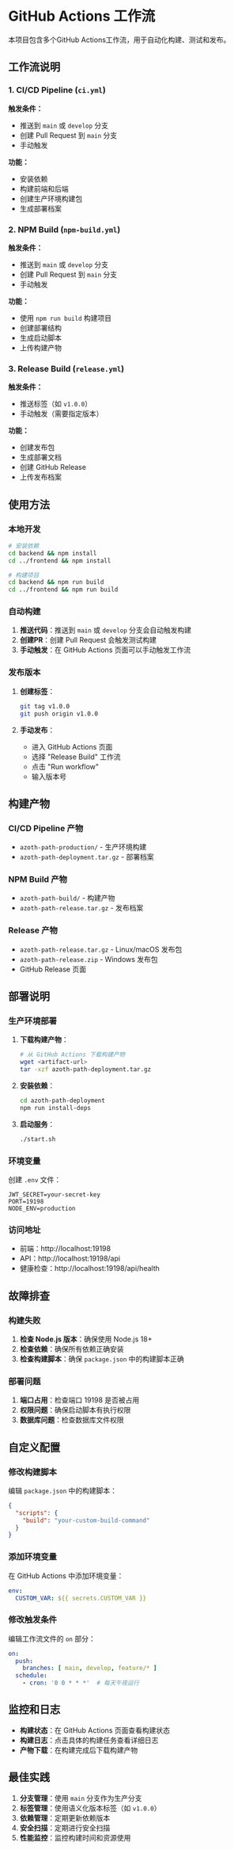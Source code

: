 # GitHub Actions 工作流

本项目包含多个GitHub Actions工作流，用于自动化构建、测试和发布。

## 工作流说明

### 1. CI/CD Pipeline (`ci.yml`)

**触发条件：**
- 推送到 `main` 或 `develop` 分支
- 创建 Pull Request 到 `main` 分支
- 手动触发

**功能：**
- 安装依赖
- 构建前端和后端
- 创建生产环境构建包
- 生成部署档案

### 2. NPM Build (`npm-build.yml`)

**触发条件：**
- 推送到 `main` 或 `develop` 分支
- 创建 Pull Request 到 `main` 分支
- 手动触发

**功能：**
- 使用 `npm run build` 构建项目
- 创建部署结构
- 生成启动脚本
- 上传构建产物

### 3. Release Build (`release.yml`)

**触发条件：**
- 推送标签（如 `v1.0.0`）
- 手动触发（需要指定版本）

**功能：**
- 创建发布包
- 生成部署文档
- 创建 GitHub Release
- 上传发布档案

## 使用方法

### 本地开发

```bash
# 安装依赖
cd backend && npm install
cd ../frontend && npm install

# 构建项目
cd backend && npm run build
cd ../frontend && npm run build
```

### 自动构建

1. **推送代码**：推送到 `main` 或 `develop` 分支会自动触发构建
2. **创建PR**：创建 Pull Request 会触发测试构建
3. **手动触发**：在 GitHub Actions 页面可以手动触发工作流

### 发布版本

1. **创建标签**：
   ```bash
   git tag v1.0.0
   git push origin v1.0.0
   ```

2. **手动发布**：
   - 进入 GitHub Actions 页面
   - 选择 "Release Build" 工作流
   - 点击 "Run workflow"
   - 输入版本号

## 构建产物

### CI/CD Pipeline 产物

- `azoth-path-production/` - 生产环境构建
- `azoth-path-deployment.tar.gz` - 部署档案

### NPM Build 产物

- `azoth-path-build/` - 构建产物
- `azoth-path-release.tar.gz` - 发布档案

### Release 产物

- `azoth-path-release.tar.gz` - Linux/macOS 发布包
- `azoth-path-release.zip` - Windows 发布包
- GitHub Release 页面

## 部署说明

### 生产环境部署

1. **下载构建产物**：
   ```bash
   # 从 GitHub Actions 下载构建产物
   wget <artifact-url>
   tar -xzf azoth-path-deployment.tar.gz
   ```

2. **安装依赖**：
   ```bash
   cd azoth-path-deployment
   npm run install-deps
   ```

3. **启动服务**：
   ```bash
   ./start.sh
   ```

### 环境变量

创建 `.env` 文件：
```env
JWT_SECRET=your-secret-key
PORT=19198
NODE_ENV=production
```

### 访问地址

- 前端：http://localhost:19198
- API：http://localhost:19198/api
- 健康检查：http://localhost:19198/api/health

## 故障排查

### 构建失败

1. **检查 Node.js 版本**：确保使用 Node.js 18+
2. **检查依赖**：确保所有依赖正确安装
3. **检查构建脚本**：确保 `package.json` 中的构建脚本正确

### 部署问题

1. **端口占用**：检查端口 19198 是否被占用
2. **权限问题**：确保启动脚本有执行权限
3. **数据库问题**：检查数据库文件权限

## 自定义配置

### 修改构建脚本

编辑 `package.json` 中的构建脚本：
```json
{
  "scripts": {
    "build": "your-custom-build-command"
  }
}
```

### 添加环境变量

在 GitHub Actions 中添加环境变量：
```yaml
env:
  CUSTOM_VAR: ${{ secrets.CUSTOM_VAR }}
```

### 修改触发条件

编辑工作流文件的 `on` 部分：
```yaml
on:
  push:
    branches: [ main, develop, feature/* ]
  schedule:
    - cron: '0 0 * * *'  # 每天午夜运行
```

## 监控和日志

- **构建状态**：在 GitHub Actions 页面查看构建状态
- **构建日志**：点击具体的构建任务查看详细日志
- **产物下载**：在构建完成后下载构建产物

## 最佳实践

1. **分支管理**：使用 `main` 分支作为生产分支
2. **标签管理**：使用语义化版本标签（如 `v1.0.0`）
3. **依赖管理**：定期更新依赖版本
4. **安全扫描**：定期进行安全扫描
5. **性能监控**：监控构建时间和资源使用
